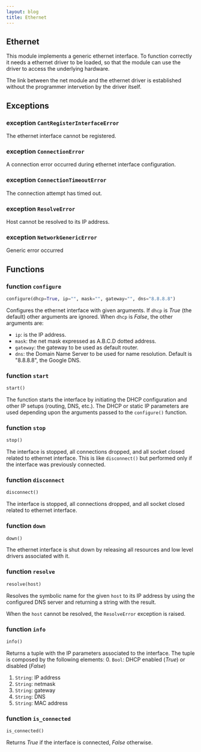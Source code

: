 ```yaml
---
layout: blog
title: Ethernet
---
```

## Ethernet

This module implements a generic ethernet interface.
To function correctly it needs a ethernet driver to be loaded, so that the module can use
the driver to access the underlying hardware.

The link between the net module and the ethernet driver is
established without the programmer
intervetion by the driver itself.

## Exceptions

### exception `CantRegisterInterfaceError`
The ethernet interface cannot be registered.

### exception `ConnectionError`
A connection error occurred during ethernet interface configuration.

### exception `ConnectionTimeoutError`
The connection attempt has timed out.

### exception `ResolveError`
Host cannot be resolved to its IP address.

### exception `NetworkGenericError`
Generic error occurred

## Functions

### function `configure`
```python
configure(dhcp=True, ip="", mask="", gateway="", dns="8.8.8.8")
```
Configures the ethernet interface with given arguments. If `dhcp` is *True* (the default) other arguments are ignored.
When `dhcp` is *False*, the other arguments are:
* `ip`: is the IP address.
* `mask`: the net mask expressed as A.B.C.D dotted address.
* `gateway`: the gateway to be used as default router.
* `dns`: the Domain Name Server to be used for name resolution. Default is "8.8.8.8", the Google DNS.  

### function `start`
```python
start()
```
The function starts the interface by initiating the DHCP configuration and other IP setups (routing, DNS, etc.).
The DHCP or static IP parameters are used depending upon the arguments passed to the `configure()` function.

### function `stop`
```python
stop()
```
The interface is stopped, all connections dropped, and all socket closed related to ethernet interface. This is like `disconnect()` but performed only if the interface was previously connected.

### function `disconnect`
```python
disconnect()
```
The interface is stopped, all connections dropped, and all socket closed related to ethernet interface.

### function `down`
```python
down()
```
The ethernet interface is shut down by releasing all resources and low level drivers associated with it.

### function `resolve`
```python
resolve(host)
```
Resolves the symbolic name for the given `host` to its IP address by using the configured DNS server and returning a string with the result.

When the `host` cannot be resolved, the `ResolveError` exception is raised.

### function `info`
```python
info()
```
Returns a tuple with the IP parameters associated to the interface. The tuple is composed by the following elements:
0. `Bool`: DHCP enabled (*True*) or disabled (*False*)
1. `String`: IP address
2. `String`: netmask
3. `String`: gateway
4. `String`: DNS
5. `String`: MAC address

### function `is_connected`
```python
is_connected()
```
Returns *True* if the interface is connected, *False* otherwise.